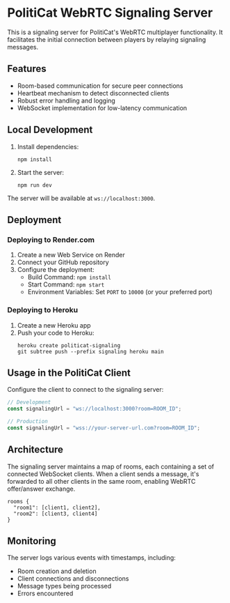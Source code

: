# PolitiCat WebRTC Signaling Server

This is a signaling server for PolitiCat's WebRTC multiplayer functionality. It facilitates the initial connection between players by relaying signaling messages.

## Features

- Room-based communication for secure peer connections
- Heartbeat mechanism to detect disconnected clients
- Robust error handling and logging
- WebSocket implementation for low-latency communication

## Local Development

1. Install dependencies:

   ```
   npm install
   ```

2. Start the server:
   ```
   npm run dev
   ```

The server will be available at `ws://localhost:3000`.

## Deployment

### Deploying to Render.com

1. Create a new Web Service on Render
2. Connect your GitHub repository
3. Configure the deployment:
   - Build Command: `npm install`
   - Start Command: `npm start`
   - Environment Variables: Set `PORT` to `10000` (or your preferred port)

### Deploying to Heroku

1. Create a new Heroku app
2. Push your code to Heroku:
   ```
   heroku create politicat-signaling
   git subtree push --prefix signaling heroku main
   ```

## Usage in the PolitiCat Client

Configure the client to connect to the signaling server:

```javascript
// Development
const signalingUrl = "ws://localhost:3000?room=ROOM_ID";

// Production
const signalingUrl = "wss://your-server-url.com?room=ROOM_ID";
```

## Architecture

The signaling server maintains a map of rooms, each containing a set of connected WebSocket clients. When a client sends a message, it's forwarded to all other clients in the same room, enabling WebRTC offer/answer exchange.

```
rooms {
  "room1": [client1, client2],
  "room2": [client3, client4]
}
```

## Monitoring

The server logs various events with timestamps, including:

- Room creation and deletion
- Client connections and disconnections
- Message types being processed
- Errors encountered
